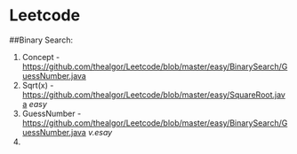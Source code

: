 # Leetcode

##Binary Search:

1) Concept - https://github.com/thealgor/Leetcode/blob/master/easy/BinarySearch/GuessNumber.java
2) Sqrt(x) - https://github.com/thealgor/Leetcode/blob/master/easy/SquareRoot.java _easy_
3) GuessNumber - https://github.com/thealgor/Leetcode/blob/master/easy/BinarySearch/GuessNumber.java _v.esay_
4) 
